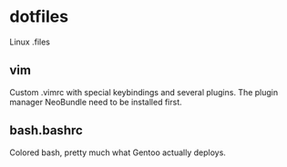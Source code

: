 dotfiles
========

Linux .files


## vim
Custom .vimrc with special keybindings and several plugins. The plugin manager
NeoBundle need to be installed first.


## bash.bashrc
Colored bash, pretty much what Gentoo actually deploys.
